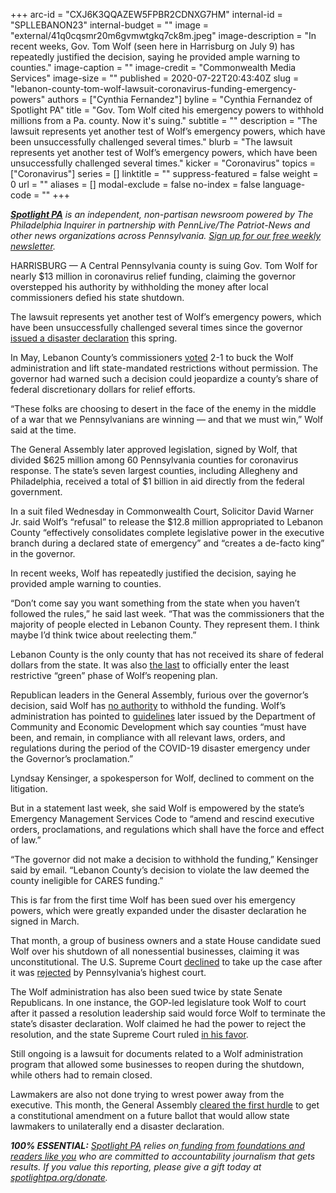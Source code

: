 +++
arc-id = "CXJ6K3QQAZEW5FPBR2CDNXG7HM"
internal-id = "SPLLEBANON23"
internal-budget = ""
image = "external/41q0cqsmr20m6gvmwtgkq7ck8m.jpeg"
image-description = "In recent weeks, Gov. Tom Wolf (seen here in Harrisburg on July 9) has repeatedly justified the decision, saying he provided ample warning to counties."
image-caption = ""
image-credit = "Commonwealth Media Services"
image-size = ""
published = 2020-07-22T20:43:40Z
slug = "lebanon-county-tom-wolf-lawsuit-coronavirus-funding-emergency-powers"
authors = ["Cynthia Fernandez"]
byline = "Cynthia Fernandez of Spotlight PA"
title = "Gov. Tom Wolf cited his emergency powers to withhold millions from a Pa. county. Now it's suing."
subtitle = ""
description = "The lawsuit represents yet another test of Wolf’s emergency powers, which have been unsuccessfully challenged several times."
blurb = "The lawsuit represents yet another test of Wolf’s emergency powers, which have been unsuccessfully challenged several times."
kicker = "Coronavirus"
topics = ["Coronavirus"]
series = []
linktitle = ""
suppress-featured = false
weight = 0
url = ""
aliases = []
modal-exclude = false
no-index = false
language-code = ""
+++

<a href="https://lesspage.com/"><i><b>Spotlight PA</b></i></a><i> is an independent, non-partisan newsroom powered by The Philadelphia Inquirer in partnership with PennLive/The Patriot-News and other news organizations across Pennsylvania. </i><a href="https://lesspage.com/newsletters"><i>Sign up for our free weekly newsletter</i></a><i>.</i>

HARRISBURG — A Central Pennsylvania county is suing Gov. Tom Wolf for nearly $13 million in coronavirus relief funding, claiming the governor overstepped his authority by withholding the money after local commissioners defied his state shutdown.

The lawsuit represents yet another test of Wolf’s emergency powers, which have been unsuccessfully challenged several times since the governor <a href="https://lesspage.com/news/2020/03/coronavirus-tom-wolf-emergency-powers-pennsylvania/">issued a disaster declaration</a> this spring.

In May, Lebanon County’s commissioners <a href="https://www.ldnews.com/story/news/2020/05/15/coronavirus-in-pa-lebanon-county-rejects-gov-wolf-moves-itself-into-yellow-phase-reopen/5197265002/">voted</a> 2-1 to buck the Wolf administration and lift state-mandated restrictions without permission. The governor had warned such a decision could jeopardize a county’s share of federal discretionary dollars for relief efforts.

“These folks are choosing to desert in the face of the enemy in the middle of a war that we Pennsylvanians are winning — and that we must win,” Wolf said at the time.

<script src="https://lesspage.com/embed.js" async></script><div data-spl-embed-version="1" data-spl-src="https://lesspage.com/embeds/donate/"></div>


The General Assembly later approved legislation, signed by Wolf, that divided $625 million among 60 Pennsylvania counties for coronavirus response. The state’s seven largest counties, including Allegheny and Philadelphia, received a total of $1 billion in aid directly from the federal government.

In a suit filed Wednesday in Commonwealth Court, Solicitor David Warner Jr. said Wolf’s “refusal” to release the $12.8 million appropriated to Lebanon County “effectively consolidates complete legislative power in the executive branch during a declared state of emergency” and “creates a de-facto king” in the governor.

In recent weeks, Wolf has repeatedly justified the decision, saying he provided ample warning to counties.

“Don’t come say you want something from the state when you haven’t followed the rules,” he said last week. “That was the commissioners that the majority of people elected in Lebanon County. They represent them. I think maybe I’d think twice about reelecting them.”

Lebanon County is the only county that has not received its share of federal dollars from the state. It was also <a href="https://www.governor.pa.gov/newsroom/gov-wolf-last-pa-county-will-move-to-green-on-july-3/">the last</a> to officially enter the least restrictive “green” phase of Wolf’s reopening plan.

Republican leaders in the General Assembly, furious over the governor’s decision, said Wolf has <a href="http://www.repsaylor.com/News/17903/Latest-News/Saylor-Calls-for-Governor-to-Release-COVID-19-Relief-Funds-to-Lebanon-County">no authority</a> to withhold the funding. Wolf’s administration has pointed to <a href="https://dced.pa.gov/download/covid-19-county-relief-block-grant-guidelines-2020/?wpdmdl=94990">guidelines</a> later issued by the Department of Community and Economic Development which say counties “must have been, and remain, in compliance with all relevant laws, orders, and regulations during the period of the COVID-19 disaster emergency under the Governor’s proclamation.”

Lyndsay Kensinger, a spokesperson for Wolf, declined to comment on the litigation.

But in a statement last week, she said Wolf is empowered by the state’s Emergency Management Services Code to “amend and rescind executive orders, proclamations, and regulations which shall have the force and effect of law.”

“The governor did not make a decision to withhold the funding,” Kensinger said by email. “Lebanon County’s decision to violate the law deemed the county ineligible for CARES funding.”

This is far from the first time Wolf has been sued over his emergency powers, which were greatly expanded under the disaster declaration he signed in March.

<script src="https://lesspage.com/embed.js" async></script><div data-spl-embed-version="1" data-spl-src="https://lesspage.com/embeds/newsletter/"></div>


That month, a group of business owners and a state House candidate sued Wolf over his shutdown of all nonessential businesses, claiming it was unconstitutional. The U.S. Supreme Court <a href="https://pittsburgh.cbslocal.com/2020/05/06/danny-devito-supreme-court-challenge-gov-wolf-shutdown-order/" target=_blank>declined</a> to take up the case after it was <a href="https://www.law.com/thelegalintelligencer/2020/04/14/pa-justices-toss-emergency-challenge-to-wolfs-covid-19-shutdown-order/?slreturn=20200622164020" target=_blank>rejected</a> by Pennsylvania’s highest court.

The Wolf administration has also been sued twice by state Senate Republicans. In one instance, the GOP-led legislature took Wolf to court after it passed a resolution leadership said would force Wolf to terminate the state’s disaster declaration. Wolf claimed he had the power to reject the resolution, and the state Supreme Court ruled <a href="https://lesspage.com/news/2020/07/pennsylvania-coronavirus-disaster-declaration-supreme-court-ruling/">in his favor</a>.

Still ongoing is a lawsuit for documents related to a Wolf administration program that allowed some businesses to reopen during the shutdown, while others had to remain closed.

Lawmakers are also not done trying to wrest power away from the executive. This month, the General Assembly <a href="https://lesspage.com/news/2020/07/coronavirus-disaster-declaration-pennsylvania-legislature-powers/">cleared the first hurdle</a> to get a constitutional amendment on a future ballot that would allow state lawmakers to unilaterally end a disaster declaration.

<i><b>100% ESSENTIAL:</b></i> <a href="https://lesspage.com/"><i>Spotlight PA</i></a><i> relies on</i><a href="https://lesspage.com/support"><i> funding from foundations and readers like you</i></a><i> who are committed to accountability journalism that gets results. If you value this reporting, please give a gift today at </i><a href="http://spotlightpa.org/donate"><i>spotlightpa.org/donate</i></a><i>.</i>
